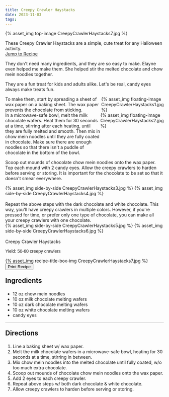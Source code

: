 ```yaml
---
title: Creepy Crawler Haystacks
date: 2023-11-03
tags:
---
```

{% asset_img top-image CreepyCrawlerHaystacks7.jpg %}
<div class="post-body">
These Creepy Crawler Haystacks are a simple, cute treat for any Halloween activity. 

<br>
<!--more-->

<a class="jump-to-recipe-btn" href="#recipejump"> 
    Jump to Recipe
</a>

They don't need many ingredients, and they are so easy to make. Elayne even helped me make them. She helped stir the melted chocolate and chow mein noodles together. 

They are a fun treat for kids and adults alike. Let's be real, candy eyes always make treats fun. 

<div style="display:flex;">
To make them, start by spreading a sheet of wax paper on a baking sheet. The wax paper prevents the chocolate from sticking. 
<div>
    {% asset_img floating-image CreepyCrawlerHaystacks1.jpg %}
</div>
</div>

<div style="display:flex;">
In a microwave-safe bowl, melt the milk chocolate wafers. Heat them for 30 seconds at a time, stirring after each heating, until they are fully melted and smooth. Then mix in chow mein noodles until they are fully coated in chocolate. Make sure there are enough noodles so that there isn't a puddle of chocolate in the bottom of the bowl. 
<div>
    {% asset_img floating-image CreepyCrawlerHaystacks2.jpg %}
</div>
</div>


Scoop out mounds of chocolate chow mein noodles onto the wax paper. Top each mound with 2 candy eyes. Allow the creepy crawlers to harden before serving or storing. It is important for the chocolate to be set so that it doesn't smear everywhere. 
<div style="display:flex;">
    {% asset_img side-by-side CreepyCrawlerHaystacks3.jpg %}
    {% asset_img side-by-side CreepyCrawlerHaystacks4.jpg %}
</div>

<br>
Repeat the above steps with the dark chocolate and white chocolate. This way, you'll have creepy crawlers in multiple colors. However, if you're pressed for time, or prefer only one type of chocolate, you can make all your creepy crawlers with one chocolate. 
<div style="display:flex;">
    {% asset_img side-by-side CreepyCrawlerHaystacks5.jpg %}
    {% asset_img side-by-side CreepyCrawlerHaystacks6.jpg %}
</div>

<br>
</div>

<div id="recipejump"></div>
<div id="recipe">
    <div class="recipe-box">
        <div class="recipe-title-box">
            <div>
                <div class="recipe-title-box-title">
                    <div class="recipe-title-box-header">Creepy Crawler Haystacks</div>
                </div>
                <p class="recipe-title-box-title" style="font-family: Arial;">Yield: 50-60 creepy crawlers</p>
            </div>
            {% asset_img recipe-title-box-img CreepyCrawlerHaystacks7.jpg %}
            <button class="print-recipe"
                    type="button"
                    onclick="printDIV('recipe')" >
                Print Recipe
            </button>
        </div>
        <p style="font-size:150%;"><b>Ingredients</b></p>
        <ul class="post-body">
                <li>12 oz chow mein noodles</li>
                <li>10 oz milk chocolate melting wafers</li>
                <li>10 oz dark chocolate melting wafers</li>
                <li>10 oz white chocolate melting wafers</li>
                <li>candy eyes</li>
        </ul>
        <hr style="height:1px;background-color:rgb(189, 189, 189) ">
        <p style="font-size:150%;"><b>Directions</b></p>
        <ol class="post-body">
            <li>Line a baking sheet w/ wax paper.</li>
            <li>Melt the milk chocolate wafers in a microwave-safe bowl, heating for 30 seconds at a time, stirring in between.</li>
            <li>Mix chow mein noodles into the melted chocolate until fully coated, w/o too much extra chocolate.</li>
            <li>Scoop out mounds of chocolate chow mein noodles onto the wax paper.</li>
            <li>Add 2 eyes to each creepy crawler.</li>
            <li>Repeat above steps w/ both dark chocolate & white chocolate.</li>
            <li>Allow creepy crawlers to harden before serving or storing.</li>
        </ol> 
    </div>
</div>

<br>
